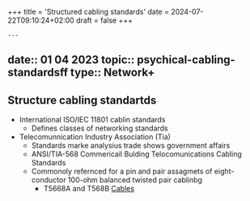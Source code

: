 +++
title = 'Structured cabling standards'
date = 2024-07-22T09:10:24+02:00
draft = false
+++

    ---
date:: 01 04 2023
topic:: psychical-cabling-standardsff
type:: Network+
---
## Structure cabling standartds
- International ISO/IEC 11801 cablin standards 
	- Defines classes of networking standards 
- Telecomunnication Industry Association (Tia) 
	- Standards marke analysius trade shows government affairs 
	- ANSI/TIA-568
		Commericail Bulding Telocomunications Cabling Standards
	- Commonoly refernced for a pin and pair assagmets of eight-conductor 100-ohm balanced twisted pair cablinbg 
		- T5668A and T568B 
[Cables](/obisdian_ntoes/notes_obsidian/ZPythonref/DjangoFramework/Network+/Phisicall/Cables.md)